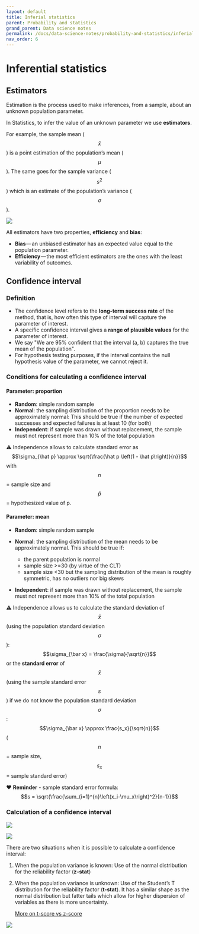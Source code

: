 ```yaml
---
layout: default
title: Inferial statistics
parent: Probability and statistics
grand_parent: Data science notes
permalink: /docs/data-science-notes/probability-and-statistics/inferial-stats/
nav_order: 6
---
```


# Inferential statistics

## Estimators

Estimation is the process used to make inferences, from a sample, about an unknown population parameter.

In Statistics, to infer the value of an unknown parameter we use **estimators**. 

For example, the sample mean ($$\bar x​$$) is a point estimation of the population’s mean ($$\mu​$$). The same goes for the sample variance ($$s^2​$$) which is an estimate of the population’s variance ($$\sigma​$$).

![](../../../../../../assets/images/estimator.PNG)

All estimators have two properties, **efficiency** and **bias**:

- **Bias** — an unbiased estimator has an expected value equal to the population parameter.
- **Efficiency** — the most efficient estimators are the ones with the least variability of outcomes.

## Confidence interval

### Definition

- The confidence level refers to the **long-term success rate** of the method, that is, how often this type of interval will capture the parameter of interest.
- A specific confidence interval gives a **range of plausible values** for the parameter of interest.
- We say "We are 95% confident that the interval (a, b) captures the true mean of the population".
- For hypothesis testing purposes, if the interval contains the null hypothesis value of the parameter, we cannot reject it.

### Conditions for calculating a confidence interval

#### Parameter: proportion

- **Random**: simple random sample
- **Normal**: the sampling distribution of the proportion needs to be approximately normal: This should be true if the number of expected successes and expected failures is at least 10 (for both)
- **Independent**: if sample was drawn without replacement, the sample must not represent more than 10% of the total population

:warning: Independence allows to calculate standard error as $$\sigma_{\hat p} \approx \sqrt{\frac{\hat p \left(1 - \hat p\right)}{n}}$$ with $$n$$ = sample size and $$\hat p$$ = hypothesized value of p.

#### Parameter: mean

- **Random**: simple random sample

- **Normal**: the sampling distribution of the mean needs to be approximately normal. This should be      true if:

  - the parent population is normal
  - sample size >=30 (by virtue of the CLT)
  - 
    sample size <30 but the sampling distribution of the mean is roughly symmetric, has no outliers nor big skews

- **Independent**: if sample was drawn without replacement, the sample must not represent more than 10% of the total population

  

:warning: Independence allows us to calculate the standard deviation of $$\bar x$$ (using the population standard deviation $$σ$$): $$\sigma_{\bar x} = \frac{\sigma}{\sqrt{n}}$$ or the **standard error** of $$\bar x$$ (using the sample standard error $$s$$) if we do not know the population standard deviation $$σ$$: $$\sigma_{\bar x} \approx \frac{s_x}{\sqrt{n}}$$ ($$n$$ = sample size, $$s_x$$ = sample standard error)

:heart: **Reminder** - sample standard error formula: $$s = \sqrt{\frac{\sum_{i=1}^{n}\left(x_i-\mu_x\right)^2}{n-1}}$$

###  Calculation of a confidence interval

![](../../../../../../assets/images/confint.PNG)

![](../../../../../../assets/images/margin_error.gif)

There are two situations when it is possible to calculate a confidence interval:

1. When the population variance is known: Use of the normal distribution for the reliability factor (**z-stat**)

2. When the population variance is unknown: Use of the Student’s T distribution for the reliability factor (**t-stat**). It has a similar shape as the normal distribution but fatter tails which allow for higher dispersion of variables as there is more uncertainty.

   [More on t-score vs z-score](https://www.statisticshowto.datasciencecentral.com/probability-and-statistics/hypothesis-testing/t-score-vs-z-score/)

  ![](../../../../../../assets/images/tdist.PNG)
